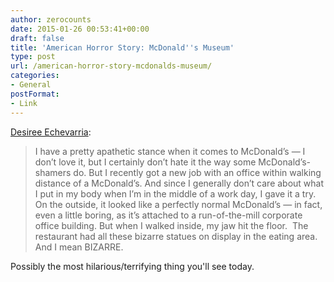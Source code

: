 ```yaml
---
author: zerocounts
date: 2015-01-26 00:53:41+00:00
draft: false
title: 'American Horror Story: McDonald''s Museum'
type: post
url: /american-horror-story-mcdonalds-museum/
categories:
- General
postFormat:
- Link
---
```


[Desiree Echevarria](http://ifyouseedesiree.tumblr.com/post/109146432017/american-horror-story-mcdonalds-museum):


<blockquote>I have a pretty apathetic stance when it comes to McDonald’s — I don’t love it, but I certainly don’t hate it the way some McDonald’s-shamers do. But I recently got a new job with an office within walking distance of a McDonald’s. And since I generally don’t care about what I put in my body when I’m in the middle of a work day, I gave it a try. On the outside, it looked like a perfectly normal McDonald’s — in fact, even a little boring, as it’s attached to a run-of-the-mill corporate office building. But when I walked inside, my jaw hit the floor.  The restaurant had all these bizarre statues on display in the eating area. And I mean BIZARRE.</blockquote>


Possibly the most hilarious/terrifying thing you'll see today.
